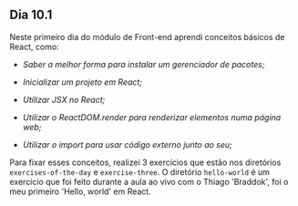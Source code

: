 ## Dia 10.1

Neste primeiro dia do módulo de Front-end aprendi conceitos básicos de React, como:

- *Saber a melhor forma para instalar um gerenciador de pacotes;*

- *Inicializar um projeto em React;*

- *Utilizar JSX no React;*

- *Utilizar o ReactDOM.render para renderizar elementos numa página web;*

- *Utilizar o import para usar código externo junto ao seu;*


Para fixar esses conceitos, realizei 3 exercícios que estão nos diretórios `exercises-of-the-day` e `exercise-three`. O diretório `hello-world` é um exercício que foi feito durante a aula ao vivo com o Thiago 'Braddok', foi o meu primeiro 'Hello, world' em React.
